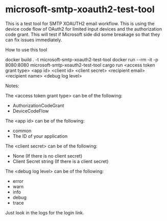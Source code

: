 # microsoft-smtp-xoauth2-test-tool
This is a test tool for SMTP XOAUTH2 email workflow. This is using the device code flow of OAuth2 for limited input devices and the authorization code grant. This will test if Microsoft side did some breakage so that they can fix issues immediately.


How to use this tool

docker build . -t microsoft-smtp-xoauth2-test-tool
docker run --rm -it -p 8080:8080 microsoft-smtp-xoauth2-test-tool cargo run \<access token grant type\> \<app id\> \<client id\> \<client secret\> \<recipient email\> \<recipient name\> \<debug log level\>


Notes:

The \<access token grant type\> can be of the following:
- AuthorizationCodeGrant
- DeviceCodeFlow

The \<app id\> can be of the following:
- common
- The ID of your application

The \<client secret\> can be of the following:
- None (If there is no client secret)
- Client Secret string (If there is a client secret)

The \<debug log level\> can be of the following:
- error
- warn
- info
- debug
- trace

Just look in the logs for the login link.